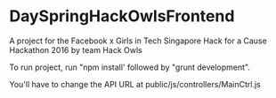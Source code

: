 # DaySpringHackOwlsFrontend
A project for the Facebook x Girls in Tech Singapore Hack for a Cause Hackathon 2016 by team Hack Owls

To run project, run "npm install' followed by "grunt development".

You'll have to change the API URL at public/js/controllers/MainCtrl.js
